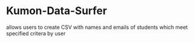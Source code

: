 # Kumon-Data-Surfer
allows users to create CSV with names and emails of students which meet specified critera by user
